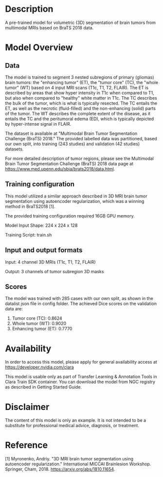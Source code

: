 # Description
A pre-trained model for volumetric (3D) segmentation of brain tumors from multimodal MRIs based on BraTS 2018 data.

# Model Overview
## Data
The model is trained to segment 3 nested subregions of primary (gliomas) brain tumors:
the "enhancing tumor" (ET), the "tumor core" (TC), the "whole tumor" (WT) based on 4 input MRI scans (T1c, T1, T2, FLAIR).
The ET is described by areas that show hyper intensity in T1c when compared to T1,
but also when compared to "healthy" white matter in T1c.
The TC describes the bulk of the tumor, which is what is typically resected.
The TC entails the ET, as well as the necrotic (fluid-filled) and the non-enhancing (solid) parts of the tumor.
The WT describes the complete extent of the disease, as it entails the TC and the peritumoral edema (ED),
which is typically depicted by hyper-intense signal in FLAIR.

The dataset is available at "Multimodal Brain Tumor Segmentation Challenge (BraTS) 2018."  The provided labelled data
was partitioned, based our own split, into training (243 studies) and validation (42 studies) datasets.

For more detailed description of tumor regions,
please see the Multimodal Brain Tumor Segmentation Challenge (BraTS) 2018 data page at 
https://www.med.upenn.edu/sbia/brats2018/data.html.

## Training configuration
This model utilized a similar approach described in 3D MRI brain tumor segmentation
using autoencoder regularization, which was a winning method in
BraTS2018 [1].

The provided training configuration required 16GB GPU memory.

Model Input Shape: 224 x 224 x 128

Training Script: train.sh

## Input and output formats
Input: 4 channel 3D MRIs (T1c, T1, T2, FLAIR)

Output: 3 channels of tumor subregion 3D masks

## Scores
The model was trained with 285 cases with our own split, as shown in the datalist json file in config folder. 
The achieved Dice scores on the validation data are: 
1. Tumor core (TC): 0.8624
1. Whole tumor (WT): 0.9020
1. Enhancing tumor (ET): 0.7770

# Availability
In order to access this model, please apply for general availability access at
https://developer.nvidia.com/clara

This model is usable only as part of Transfer Learning & Annotation Tools in Clara Train SDK container.
You can download the model from NGC registry as described in Getting Started Guide.

# Disclaimer
The content of this model is only an example.  It is not intended to be a substitute for professional medical advice, diagnosis, or treatment. 

# Reference
[1] Myronenko, Andriy. "3D MRI brain tumor segmentation using autoencoder regularization." International MICCAI Brainlesion Workshop. Springer, Cham, 2018. https://arxiv.org/abs/1810.11654.